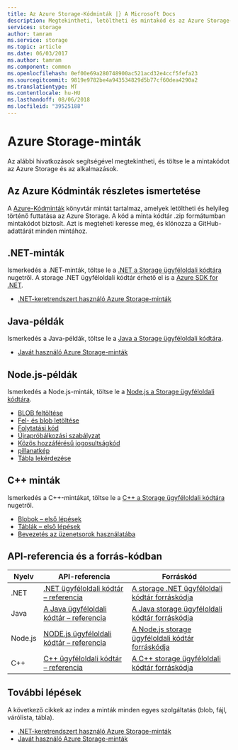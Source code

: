 ```yaml
---
title: Az Azure Storage-Kódminták |} A Microsoft Docs
description: Megtekintheti, letöltheti és mintakód és az Azure Storage-alkalmazások futtatását. Fedezze fel az első lépéseket ismertető minták a blobok, üzenetsorok, táblák és fájlok, a .NET, Java, Node.js és C++ tároló ügyfélkódtárai használatával.
services: storage
author: tamram
ms.service: storage
ms.topic: article
ms.date: 06/03/2017
ms.author: tamram
ms.component: common
ms.openlocfilehash: 0ef00e69a280748900ac521acd32e4ccf5fefa23
ms.sourcegitcommit: 9819e9782be4a943534829d5b77cf60dea4290a2
ms.translationtype: MT
ms.contentlocale: hu-HU
ms.lasthandoff: 08/06/2018
ms.locfileid: "39525188"
---
```

# <a name="azure-storage-samples"></a>Azure Storage-minták

Az alábbi hivatkozások segítségével megtekintheti, és töltse le a mintakódot az Azure Storage és az alkalmazások.

## <a name="azure-code-samples-library"></a>Az Azure Kódminták részletes ismertetése
A [Azure-Kódminták](https://azure.microsoft.com/documentation/samples/?service=storage) könyvtár mintát tartalmaz, amelyek letöltheti és helyileg történő futtatása az Azure Storage. A kód a minta kódtár .zip formátumban mintakódot biztosít. Azt is megteheti keresse meg, és klónozza a GitHub-adattárát minden mintához.

<!--## Getting started samples-->
<!-- after our quick starts are available, replace this link with a link to one of those. 
Had to remove this article, it refers to the VS quickstarts, and they've stopped publishing them. Robin --> 
<!--* [Get started with Azure Storage in five minutes](storage-getting-started-guide.md)
* [Visual Studio Quick Starts for Azure Storage](https://github.com/Azure/azure-storage-net/tree/master/Samples/GettingStarted/VisualStudioQuickStarts)
-->

## <a name="net-samples"></a>.NET-minták
Ismerkedés a .NET-minták, töltse le a [.NET a Storage ügyféloldali kódtára](https://www.nuget.org/packages/WindowsAzure.Storage/) nugetről. A storage .NET ügyféloldali kódtár érhető el is a [Azure SDK for .NET](https://azure.microsoft.com/downloads/).

* [.NET-keretrendszert használó Azure Storage-minták](storage-samples-dotnet.md)

## <a name="java-samples"></a>Java-példák
Ismerkedés a Java-példák, töltse le a [Java a Storage ügyféloldali kódtára](https://github.com/azure/azure-storage-java).

* [Javát használó Azure Storage-minták](storage-samples-java.md)

## <a name="nodejs-samples"></a>Node.js-példák
Ismerkedés a Node.js-minták, töltse le a [Node.js a Storage ügyféloldali kódtára](https://github.com/Azure/azure-storage-node).

* [BLOB feltöltése](https://github.com/Azure/azure-storage-node/tree/master/examples/blobuploader)
* [Fel- és blob letöltése](https://github.com/Azure/azure-storage-node/blob/master/examples/samples/blobuploaddownloadsample.js)
* [Folytatási kód](https://github.com/Azure/azure-storage-node/blob/master/examples/samples/continuationsample.js)
* [Újrapróbálkozási szabályzat](https://github.com/Azure/azure-storage-node/blob/master/examples/samples/retrypolicysample.js)
* [Közös hozzáférésű jogosultságkód](https://github.com/Azure/azure-storage-node/blob/master/examples/samples/sassample.js)
* [pillanatkép](https://github.com/Azure/azure-storage-node/blob/master/examples/samples/snapshotsample.js)
* [Tábla lekérdezése](https://github.com/Azure/azure-storage-node/blob/master/examples/samples/tablequerysample.js)

## <a name="c-samples"></a>C++ minták
Ismerkedés a C++-mintákat, töltse le a [C++ a Storage ügyféloldali kódtára](https://www.nuget.org/packages/wastorage/) nugetről.

* [Blobok – első lépések](https://github.com/Azure/azure-storage-cpp/tree/master/Microsoft.WindowsAzure.Storage/samples/BlobsGettingStarted)
* [Táblák – első lépések](https://github.com/Azure/azure-storage-cpp/tree/master/Microsoft.WindowsAzure.Storage/samples/TablesGettingStarted)
* [Bevezetés az üzenetsorok használatába](https://github.com/Azure/azure-storage-cpp/tree/master/Microsoft.WindowsAzure.Storage/samples/QueuesGettingStarted)

## <a name="api-reference-and-source-code"></a>API-referencia és a forrás-kódban

| Nyelv | API-referencia | Forráskód |
|----------|---------------|-------------|
| .NET | [.NET ügyféloldali kódtár – referencia](https://msdn.microsoft.com/library/azure/mt347887.aspx) | [A storage .NET ügyféloldali kódtár forráskódja](https://github.com/Azure/azure-storage-net) |
| Java | [A Java ügyféloldali kódtár – referencia](https://docs.microsoft.com/java/api/overview/azure/storage) | [A Java storage ügyféloldali kódtár forráskódja](https://github.com/azure/azure-storage-java) |
| Node.js | [NODE.js ügyféloldali kódtár – referencia](http://azure.github.io/azure-storage-node) | [A Node.js storage ügyféloldali kódtár forráskódja](https://github.com/Azure/azure-storage-node) |
| C++ | [C++ ügyféloldali kódtár – referencia](http://azure.github.io/azure-storage-cpp/) | [A C++ storage ügyféloldali kódtár forráskódja](https://github.com/Azure/azure-storage-cpp)|

## <a name="next-steps"></a>További lépések

A következő cikkek az index a minták minden egyes szolgáltatás (blob, fájl, várólista, tábla).

* [.NET-keretrendszert használó Azure Storage-minták](storage-samples-dotnet.md)
* [Javát használó Azure Storage-minták](storage-samples-java.md)
